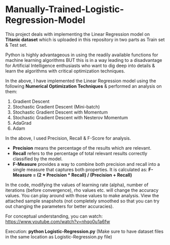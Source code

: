 # Manually-Trained-Logistic-Regression-Model
This project deals with implementing the Linear Regression model on **Titanic dataset** which is uploaded in this repository in two parts as Train set & Test set.

Python is highly advantageous in using the readily available functions for machine learning algorithms BUT this is in a way leading to a disadvantage for Artificial Intelligence enthusiasts who want to dig deep into details & learn the algorithms with critical optimization techniques.

In the above, I have implemented the Linear Regression model using the following **Numerical Optimization Techniques** & performed an analysis on them:
1. Gradient Descent
2. Stochastic Gradient Descent (Mini-batch)
3. Stochastic Gradient Descent with Momentum
4. Stochastic Gradient Descent with Nesterov Momentum
5. AdaGrad
6. Adam

In the above, I used Precision, Recall & F-Score for analysis.
- **Precision** means the percentage of the results which are relevant.
- **Recall** refers to the percentage of total relevant results correctly classified by the model.
- **F-Measure** provides a way to combine both precision and recall into a single measure that captures both properties. It is calculated as: **F-Measure = (2 * Precision * Recall) / (Precision + Recall)**

In the code, modifying the values of learning rate (alpha), number of iterations (before convergence), rho values etc. will change the accuracy values. You can play around with those values to make analysis. View the attached sample snapshots (not completely smoothed so that you can try out changing the parameters for better accuracies).

For conceptual understanding, you can watch: https://www.youtube.com/watch?v=nhqo0u1a6fw

Execution: **python Logistic-Regression.py** (Make sure to have dataset files in the same location as Logistic-Regression.py file)
